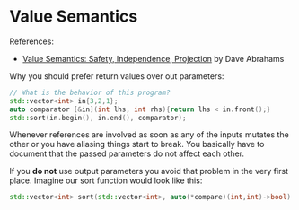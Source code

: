 # Value Semantics

References:
 * [Value Semantics: Safety, Independence, Projection](https://youtu.be/QthAU-t3PQ4) by Dave Abrahams

 Why you should prefer return values over out parameters:
 ```cpp
 // What is the behavior of this program?
 std::vector<int> in{3,2,1};
 auto comparator [&in](int lhs, int rhs){return lhs < in.front();} 
 std::sort(in.begin(), in.end(), comparator);
 ```
 Whenever references are involved as soon as any of the inputs mutates the other or you have aliasing things start to break. You basically have to document that the passed parameters do not affect each other.

If you **do not** use output parameters you avoid that problem in the very first place. Imagine our sort function would look like this:
```cpp
std::vector<int> sort(std::vector<int>, auto(*compare)(int,int)->bool)
```

